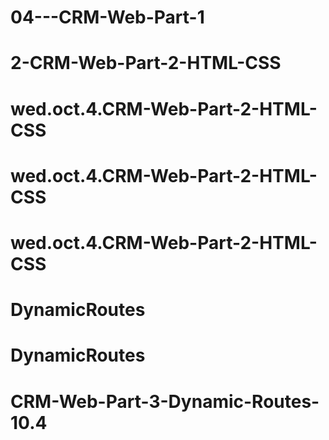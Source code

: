 # 04---CRM-Web-Part-1
# 2-CRM-Web-Part-2-HTML-CSS
# wed.oct.4.CRM-Web-Part-2-HTML-CSS
# wed.oct.4.CRM-Web-Part-2-HTML-CSS
# wed.oct.4.CRM-Web-Part-2-HTML-CSS
# DynamicRoutes
# DynamicRoutes
# CRM-Web-Part-3-Dynamic-Routes-10.4
